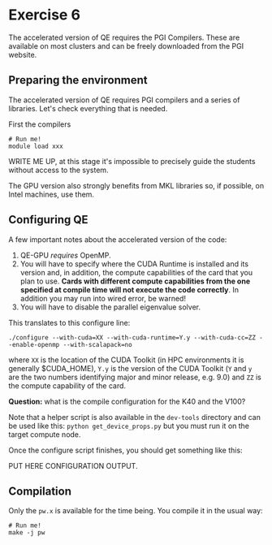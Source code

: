 # Exercise 6

The accelerated version of QE requires the PGI Compilers.
These are available on most clusters and can be freely downloaded from the PGI website.

## Preparing the environment

The accelerated version of QE requires PGI compilers and a series of libraries. Let's check everything that is needed.

First the compilers

    # Run me!
    module load xxx
    
WRITE ME UP, at this stage it's impossible to precisely guide the students without access to the system.

The GPU version also strongly benefits from MKL libraries so, if possible, on Intel machines, use them.

## Configuring QE

A few important notes about the accelerated version of the code:

1. QE-GPU *requires* OpenMP.
2. You will have to specify where the CUDA Runtime is installed and its version and, in addition, the compute capabilities of the card that you plan to use. **Cards with different compute capabilities from the one specified at compile time will not execute the code correctly**. In addition you may run into wired error, be warned!
3. You will have to disable the parallel eigenvalue solver. 

This translates to this configure line:

    ./configure --with-cuda=XX --with-cuda-runtime=Y.y --with-cuda-cc=ZZ --enable-openmp --with-scalapack=no 

where `XX` is the location of the CUDA Toolkit (in HPC environments it is
generally $CUDA_HOME), `Y.y` is the version of the CUDA Toolkit (`Y` and `y` are the two numbers identifying major and minor release, e.g. 9.0)  and `ZZ` is the compute capability of the card.

**Question:** what is the compile configuration for the K40 and the V100?

Note that a helper script is also available in the `dev-tools` directory and can be used like this: `python get_device_props.py` but you must run it on the target compute node.

Once the configure script finishes, you should get something like this:

PUT HERE CONFIGURATION OUTPUT.


## Compilation

Only the `pw.x` is available for the time being. You compile it in the usual way:

    # Run me!
    make -j pw
